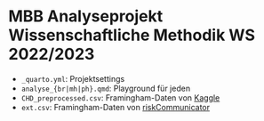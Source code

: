 # MBB Analyseprojekt Wissenschaftliche Methodik WS 2022/2023

- `_quarto.yml`: Projektsettings
- `analyse_{br|mh|ph}.qmd`: Playground für jeden
- `CHD_preprocessed.csv`: Framingham-Daten von [Kaggle](https://www.kaggle.com/datasets/captainozlem/framingham-chd-preprocessed-data)
- `ext.csv`: Framingham-Daten von [riskCommunicator](https://search.r-project.org/CRAN/refmans/riskCommunicator/html/framingham.html)
